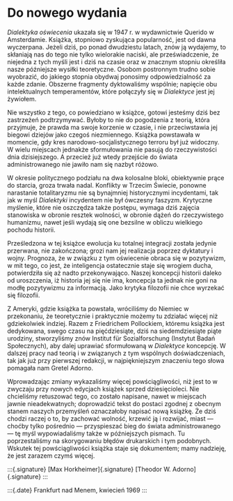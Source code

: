 # Do nowego wydania #

*Dialektyka oświecenia* ukazała się w 1947 r. w wydawnictwie
Querido w Amsterdamie. Książka, stopniowo zyskująca popularność,
jest od dawna wyczerpana. Jeżeli dziś, po ponad dwudziestu
latach, znów ją wydajemy, to skłaniają nas do tego nie tylko
wielorakie naciski, ale przeświadczenie, że niejedna z tych myśli
jest i dziś na czasie oraz w znacznym stopniu określiła nasze
późniejsze wysiłki teoretyczne. Osobom postronnym trudno sobie
wyobrazić, do jakiego stopnia obydwaj ponosimy odpowiedzialność
za każde zdanie. Obszerne fragmenty dyktowaliśmy wspólnie;
napięcie obu intelektualnych temperamentów, które połączyły się w
*Dialektyce* jest jej żywiołem.

Nie wszystko z tego, co powiedziano w książce, gotowi jesteśmy
dziś bez zastrzeżeń podtrzymywać. Byłoby to nie do pogodzenia z
teorią, która przyjmuje, że prawda ma swoje korzenie w czasie, i
nie przeciwstawia jej biegowi dziejów jako czegoś niezmiennego.
Książka powstawała w momencie, gdy kres narodowo-socjalistycznego
terroru był już widoczny. W wielu miejscach jednakże
sformułowania nie pasują do rzeczywistości dnia dzisiejszego. A
przecież już wtedy przejście do świata administrowanego nie
jawiło nam się nazbyt różowo.

W okresie politycznego podziału na dwa kolosalne bloki,
obiektywnie prące do starcia, groza trwała nadal. Konflikty w
Trzecim Świecie, ponowne narastanie totalitaryzmu nie są
bynajmniej historycznymi incydentami, tak jak w myśl *Dialektyki*
incydentem nie był ówczesny faszyzm. Krytyczne myślenie, które
nie oszczędza także postępu, wymaga dziś zajęcia stanowiska w
obronie resztek wolności, w obronie dążeń do rzeczywistego
humanizmu, nawet jeśli wydają się one bezsilne w obliczu
wielkiego pochodu historii.

Prześledzona w tej książce ewolucja ku totalnej integracji
została jedynie przerwana, nie zakończona; grozi nam jej
realizacja poprzez dyktatury i wojny. Prognoza, że w związku z
tym oświecenie obraca się w pozytywizm, w mit tego, co jest, że
inteligencja ostatecznie staje się wrogiem ducha, potwierdziła
się aż nadto przekonywająco. Naszej koncepcji historii daleko od
uroszczenia, iż historia jej się nie ima, koncepcja ta jednak nie
goni na modłę pozytywizmu za informacją. Jako krytyka filozofii
nie chce wyrzekać się filozofii.

Z Ameryki, gdzie książka ta powstała, wróciliśmy do Niemiec w
przekonaniu, że teoretycznie i praktycznie możemy tu zdziałać
więcej niż gdziekolwiek indziej. Razem z Friedrichem Pollockiem,
któremu książka jest dedykowana, swego czasu na pięćdziesiąte,
dziś na siedemdziesiąte piąte urodziny, stworzyliśmy znów
Institut für Sozialforschung (Instytut Badań Społecznych), aby
dalej uprawiać sformułowaną w *Dialektyce* koncepcję. W dalszej
pracy nad teorią i w związanych z tym wspólnych doświadczeniach,
tak jak już przy pierwszej redakcji, w najpiękniejszym znaczeniu
tego słowa pomagała nam Gretel Adorno.

Wprowadzając zmiany wykazaliśmy więcej powściągliwości, niż jest
to w zwyczaju przy nowych edycjach książek sprzed dziesięcioleci.
Nie chcieliśmy retuszować tego, co zostało napisane, nawet w
miejscach jawnie nieadekwatnych; doprowadzić tekst do postaci
zgodnej z obecnym stanem naszych przemyśleń oznaczałoby napisać
nową książkę. Że dziś chodzi raczej o to, by zachować wolność,
krzewić ją i rozwijać, miast — choćby tylko pośrednio —
przyspieszać bieg do świata administrowanego — tę myśl
wypowiadaliśmy także w późniejszych pismach. Tu poprzestaliśmy na
skorygowaniu błędów drukarskich i tym podobnych. Wskutek tej
powściągliwości książka staje się dokumentem; mamy nadzieję, że
jest zarazem czymś więcej.

:::{.signature}
  [Max Horkheimer]{.signature} [Theodor W. Adorno]{.signature}
:::

:::{.date}
  Frankfurt nad Menem, kwiecień 1969
:::
